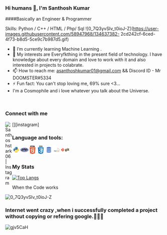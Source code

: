 
### Hi humans 👋, I'm Santhosh Kumar
####Basically an Engineer & Programmer

Skills: Python / C++ / HTML / Php/ Sql                                                  ![0_7Q3yvSIv_t0ioJ-Z](https://user-images.githubusercontent.com/58947968/134637382-                                                                                                2cd242cf-6ced-4f73-b8d5-5ce9c7b987d5.gif)


- 🌱 I’m currently learning Machine Learning . 
- 💬 My interests are Everyfkthing in the present field of technology. I have knowledge about every domain and love to work with it and also interested in projects to colabrate. 
- 📫 How to reach me: asanthoshkumar01@gmail.com && Discord ID - Mr DOOMSTER#5334
- ⚡ Fun fact: You can't stop loving me, 69% sure <3...
- I'm a Cosmophile and i love whatever you talk about the Universe.

<br/>


### Connect with me
[<img align="left" alt="Santhoshstark06 | Instagram" width="22px" src="https://cdn.jsdelivr.net/npm/simple-icons@v3/icons/instagram.svg" />][instagram]

### Language and tools:

<img align="left" alt="Python" width="26px" src="https://raw.githubusercontent.com/github/explore/80688e429a7d4ef2fca1e82350fe8e3517d3494d/topics/python/python.png" />
<img align="left" alt="PHP" width="26px" src="https://raw.githubusercontent.com/github/explore/80688e429a7d4ef2fca1e82350fe8e3517d3494d/topics/php/php.png" />
<img align="left" alt="HTML5" width="26px" src="https://raw.githubusercontent.com/github/explore/80688e429a7d4ef2fca1e82350fe8e3517d3494d/topics/html/html.png" />
<img align="left" alt="CSS3" width="26px" src="https://raw.githubusercontent.com/github/explore/80688e429a7d4ef2fca1e82350fe8e3517d3494d/topics/css/css.png" />
<img align="left" alt="SQL" width="26px" src="https://raw.githubusercontent.com/github/explore/80688e429a7d4ef2fca1e82350fe8e3517d3494d/topics/sql/sql.png" />
<img align="left" alt="MySQL" width="26px" src="https://raw.githubusercontent.com/github/explore/80688e429a7d4ef2fca1e82350fe8e3517d3494d/topics/mysql/mysql.png" />
<img align="left" alt="Git" width="26px" src="https://raw.githubusercontent.com/github/explore/80688e429a7d4ef2fca1e82350fe8e3517d3494d/topics/git/git.png" />


<br/>
<br/>



### My Stats 

[![Top Langs](https://github-readme-stats.vercel.app/api/top-langs/?username=Santhoshstark06&layout=compact)](https://github.com/Santhoshstark06/github-readme-stats)





When the Code works 


![0_7Q3yvSIv_t0ioJ-Z](https://user-images.githubusercontent.com/58947968/134637382-2cd242cf-6ced-4f73-b8d5-5ce9c7b987d5.gif)


### Internet went crazy ,when i successfully completed a project without copying or refering google.🤯😵🤐



![gjv5CaH](https://user-images.githubusercontent.com/58947968/135030009-49b8a957-ab9a-492a-8082-6481a1c63ce1.gif)



